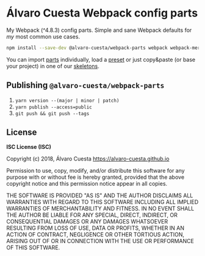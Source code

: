 # Álvaro Cuesta Webpack config parts

My Webpack (^4.8.3) config parts. Simple and sane Webpack defaults for _my_
most common use cases.

```sh
npm install --save-dev @alvaro-cuesta/webpack-parts webpack webpack-merge webpack-cli webpack-serve react-hot-loader
```

You can import [parts](lib/parts.js) individually, load a [preset](lib/index.js)
or just copy&paste (or base your project) in one of our [skeletons](skeletons).

## Publishing `@alvaro-cuesta/webpack-parts`

1. `yarn version --(major | minor | patch)`
2. `yarn publish --access=public`
3. `git push && git push --tags`

## License

**ISC License (ISC)**

Copyright (c) 2018, Álvaro Cuesta <https://alvaro-cuesta.github.io>

Permission to use, copy, modify, and/or distribute this software for any purpose with or without fee is hereby granted, provided that the above copyright notice and this permission notice appear in all copies.

THE SOFTWARE IS PROVIDED "AS IS" AND THE AUTHOR DISCLAIMS ALL WARRANTIES WITH REGARD TO THIS SOFTWARE INCLUDING ALL IMPLIED WARRANTIES OF MERCHANTABILITY AND FITNESS. IN NO EVENT SHALL THE AUTHOR BE LIABLE FOR ANY SPECIAL, DIRECT, INDIRECT, OR CONSEQUENTIAL DAMAGES OR ANY DAMAGES WHATSOEVER RESULTING FROM LOSS OF USE, DATA OR PROFITS, WHETHER IN AN ACTION OF CONTRACT, NEGLIGENCE OR OTHER TORTIOUS ACTION, ARISING OUT OF OR IN CONNECTION WITH THE USE OR PERFORMANCE OF THIS SOFTWARE.
